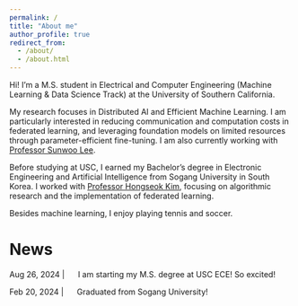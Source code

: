 ```yaml
---
permalink: /
title: "About me"
author_profile: true
redirect_from: 
  - /about/
  - /about.html
---
```


Hi! I’m a M.S. student in Electrical and Computer Engineering (Machine Learning & Data Science Track) at the University of Southern California.

My research focuses in Distributed AI and Efficient Machine Learning. I am particularly interested in reducing communication and computation costs in federated learning, and leveraging foundation models on limited resources through parameter-efficient fine-tuning. I am also currently working with [Professor Sunwoo Lee](https://sites.google.com/view/sunwoolee/home).

Before studying at USC, I earned my Bachelor’s degree in Electronic Engineering and Artificial Intelligence from Sogang University in South Korea. I worked with [Professor Hongseok Kim](https://nice.sogang.ac.kr/), focusing on algorithmic research and the implementation of federated learning.

Besides machine learning, I enjoy playing tennis and soccer.

News
======
Aug 26, 2024 |&nbsp;&nbsp;&nbsp;&nbsp;&nbsp;&nbsp;I am starting my M.S. degree at USC ECE! So excited!

Feb 20, 2024 |&nbsp;&nbsp;&nbsp;&nbsp;&nbsp;&nbsp;Graduated from Sogang University!
